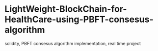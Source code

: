 # LightWeight-BlockChain-for-HealthCare-using-PBFT-consesus-algorithm
solidity, PBFT consesus algorithm implementation, real time project
